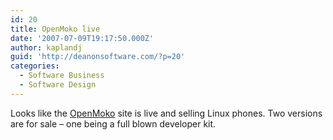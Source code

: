 ```yaml
---
id: 20
title: OpenMoko live
date: '2007-07-09T19:17:50.000Z'
author: kaplandj
guid: 'http://deanonsoftware.com/?p=20'
categories:
  - Software Business
  - Software Design
---
```

Looks like the [OpenMoko](http://www.openmoko.com/) site is live and selling Linux phones. Two versions are for sale – one being a full blown developer kit.
